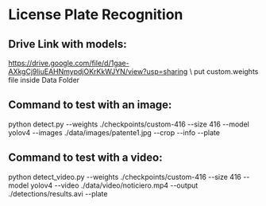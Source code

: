 # License Plate Recognition

## Drive Link with models:
https://drive.google.com/file/d/1gae-AXkgCj9liuEAHNmypdjOKrKkWJYN/view?usp=sharing \ 
put custom.weights file inside Data Folder

## Command to test with an image:
python detect.py --weights ./checkpoints/custom-416 --size 416 --model yolov4 --images ./data/images/patente1.jpg --crop --info --plate

## Command to test with a video:
python detect_video.py --weights ./checkpoints/custom-416 --size 416 --model yolov4 --video ./data/video/noticiero.mp4 --output ./detections/results.avi --plate
